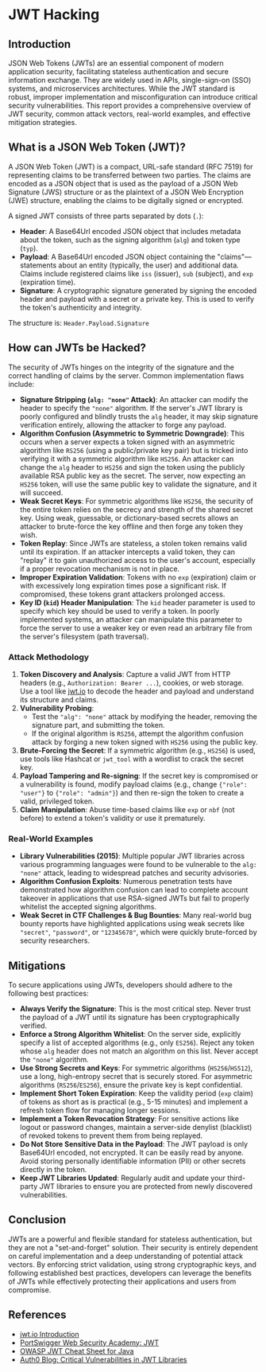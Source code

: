 
# JWT Hacking

## Introduction

JSON Web Tokens (JWTs) are an essential component of modern application security, facilitating stateless authentication and secure information exchange. They are widely used in APIs, single-sign-on (SSO) systems, and microservices architectures. While the JWT standard is robust, improper implementation and misconfiguration can introduce critical security vulnerabilities. This report provides a comprehensive overview of JWT security, common attack vectors, real-world examples, and effective mitigation strategies.

## What is a JSON Web Token (JWT)?

A JSON Web Token (JWT) is a compact, URL-safe standard (RFC 7519) for representing claims to be transferred between two parties. The claims are encoded as a JSON object that is used as the payload of a JSON Web Signature (JWS) structure or as the plaintext of a JSON Web Encryption (JWE) structure, enabling the claims to be digitally signed or encrypted.

A signed JWT consists of three parts separated by dots (`.`):

* **Header**: A Base64Url encoded JSON object that includes metadata about the token, such as the signing algorithm (`alg`) and token type (`typ`).
* **Payload**: A Base64Url encoded JSON object containing the "claims"—statements about an entity (typically, the user) and additional data. Claims include registered claims like `iss` (issuer), `sub` (subject), and `exp` (expiration time).
* **Signature**: A cryptographic signature generated by signing the encoded header and payload with a secret or a private key. This is used to verify the token's authenticity and integrity.

The structure is: `Header.Payload.Signature`

## How can JWTs be Hacked?

The security of JWTs hinges on the integrity of the signature and the correct handling of claims by the server. Common implementation flaws include:

* **Signature Stripping (`alg: "none"` Attack)**: An attacker can modify the header to specify the `"none"` algorithm. If the server's JWT library is poorly configured and blindly trusts the `alg` header, it may skip signature verification entirely, allowing the attacker to forge any payload.
* **Algorithm Confusion (Asymmetric to Symmetric Downgrade)**: This occurs when a server expects a token signed with an asymmetric algorithm like `RS256` (using a public/private key pair) but is tricked into verifying it with a symmetric algorithm like `HS256`. An attacker can change the `alg` header to `HS256` and sign the token using the publicly available RSA public key as the secret. The server, now expecting an `HS256` token, will use the same public key to validate the signature, and it will succeed.
* **Weak Secret Keys**: For symmetric algorithms like `HS256`, the security of the entire token relies on the secrecy and strength of the shared secret key. Using weak, guessable, or dictionary-based secrets allows an attacker to brute-force the key offline and then forge any token they wish.
* **Token Replay**: Since JWTs are stateless, a stolen token remains valid until its expiration. If an attacker intercepts a valid token, they can "replay" it to gain unauthorized access to the user's account, especially if a proper revocation mechanism is not in place.
* **Improper Expiration Validation**: Tokens with no `exp` (expiration) claim or with excessively long expiration times pose a significant risk. If compromised, these tokens grant attackers prolonged access.
* **Key ID (`kid`) Header Manipulation**: The `kid` header parameter is used to specify which key should be used to verify a token. In poorly implemented systems, an attacker can manipulate this parameter to force the server to use a weaker key or even read an arbitrary file from the server's filesystem (path traversal).

### Attack Methodology

1.  **Token Discovery and Analysis**: Capture a valid JWT from HTTP headers (e.g., `Authorization: Bearer ...`), cookies, or web storage. Use a tool like [jwt.io](https://jwt.io/) to decode the header and payload and understand its structure and claims.
2.  **Vulnerability Probing**:
    * Test the `"alg": "none"` attack by modifying the header, removing the signature part, and submitting the token.
    * If the original algorithm is `RS256`, attempt the algorithm confusion attack by forging a new token signed with `HS256` using the public key.
3.  **Brute-Forcing the Secret**: If a symmetric algorithm (e.g., `HS256`) is used, use tools like Hashcat or `jwt_tool` with a wordlist to crack the secret key.
4.  **Payload Tampering and Re-signing**: If the secret key is compromised or a vulnerability is found, modify payload claims (e.g., change `{"role": "user"}` to `{"role": "admin"}`) and then re-sign the token to create a valid, privileged token.
5.  **Claim Manipulation**: Abuse time-based claims like `exp` or `nbf` (not before) to extend a token's validity or use it prematurely.

### Real-World Examples

* **Library Vulnerabilities (2015)**: Multiple popular JWT libraries across various programming languages were found to be vulnerable to the `alg: "none"` attack, leading to widespread patches and security advisories.
* **Algorithm Confusion Exploits**: Numerous penetration tests have demonstrated how algorithm confusion can lead to complete account takeover in applications that use RSA-signed JWTs but fail to properly whitelist the accepted signing algorithms.
* **Weak Secret in CTF Challenges & Bug Bounties**: Many real-world bug bounty reports have highlighted applications using weak secrets like `"secret"`, `"password"`, or `"12345678"`, which were quickly brute-forced by security researchers.

## Mitigations

To secure applications using JWTs, developers should adhere to the following best practices:

* **Always Verify the Signature**: This is the most critical step. Never trust the payload of a JWT until its signature has been cryptographically verified.
* **Enforce a Strong Algorithm Whitelist**: On the server side, explicitly specify a list of accepted algorithms (e.g., only `ES256`). Reject any token whose `alg` header does not match an algorithm on this list. Never accept the `"none"` algorithm.
* **Use Strong Secrets and Keys**: For symmetric algorithms (`HS256`/`HS512`), use a long, high-entropy secret that is securely stored. For asymmetric algorithms (`RS256`/`ES256`), ensure the private key is kept confidential.
* **Implement Short Token Expiration**: Keep the validity period (`exp` claim) of tokens as short as is practical (e.g., 5-15 minutes) and implement a refresh token flow for managing longer sessions.
* **Implement a Token Revocation Strategy**: For sensitive actions like logout or password changes, maintain a server-side denylist (blacklist) of revoked tokens to prevent them from being replayed.
* **Do Not Store Sensitive Data in the Payload**: The JWT payload is only Base64Url encoded, not encrypted. It can be easily read by anyone. Avoid storing personally identifiable information (PII) or other secrets directly in the token.
* **Keep JWT Libraries Updated**: Regularly audit and update your third-party JWT libraries to ensure you are protected from newly discovered vulnerabilities.

## Conclusion

JWTs are a powerful and flexible standard for stateless authentication, but they are not a "set-and-forget" solution. Their security is entirely dependent on careful implementation and a deep understanding of potential attack vectors. By enforcing strict validation, using strong cryptographic keys, and following established best practices, developers can leverage the benefits of JWTs while effectively protecting their applications and users from compromise.

## References

* [jwt.io Introduction](https://jwt.io/introduction)
* [PortSwigger Web Security Academy: JWT](https://portswigger.net/web-security/jwt)
* [OWASP JWT Cheat Sheet for Java](https://cheatsheetseries.owasp.org/cheatsheets/JSON_Web_Token_Cheat_Sheet_for_Java.html)
* [Auth0 Blog: Critical Vulnerabilities in JWT Libraries](https://auth0.com/blog/critical-vulnerabilities-in-json-web-token-libraries/)
